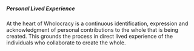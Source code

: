 ##### Personal Lived Experience 
At the heart of Wholocracy is a continuous identification, expression and acknowledgment of personal contributions to the whole that is being created. This grounds the process in direct lived experience of the individuals who collaborate to create the whole.